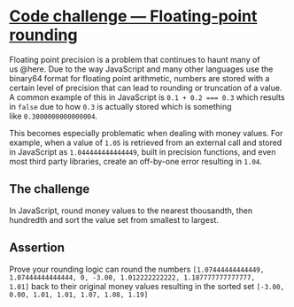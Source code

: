 # [Code challenge — Floating-point rounding](https://shiftparadigm.slack.com/archives/C06R174JN6P/p1736786700689029)

Floating point precision is a problem that continues to haunt many of us @here. Due to the way JavaScript and many other languages use the binary64 format for floating point arithmetic, numbers are stored with a certain level of precision that can lead to rounding or truncation of a value. A common example of this in JavaScript is `0.1 + 0.2 === 0.3` which results in `false` due to how `0.3` is actually stored which is something like `0.3000000000000004`.

This becomes especially problematic when dealing with money values. For example, when a value of `1.05` is retrieved from an external call and stored in JavaScript as `1.044444444444449`, built in precision functions, and even most third party libraries, create an off-by-one error resulting in `1.04`.

## The challenge

In JavaScript, round money values to the nearest thousandth, then hundredth and sort the value set from smallest to largest.

## Assertion

Prove your rounding logic can round the numbers `[1.07444444444449, 1.07444444444444, 0, -3.00, 1.012222222222, 1.187777777777777, 1.01]` back to their original money values resulting in the sorted set `[-3.00, 0.00, 1.01, 1.01, 1.07, 1.08, 1.19]`

